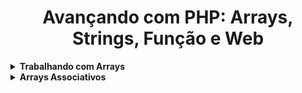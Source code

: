 <h1 align="center">Avançando com PHP: Arrays, Strings, Função e Web</h1>

<details>
  <summary><strong>Trabalhando com Arrays</strong></summary>
  <br/>
  <ul>
    <li><a href="https://github.com/lucasrmagalhaes/learning-php/blob/main/php-avancando/listas.php">Lista de Dados</a></li>
    <li><a href="https://github.com/lucasrmagalhaes/learning-php/blob/main/php-avancando/loop-lista.php">Loops em Listas</a></li>
</details>

<details>
  <summary><strong>Arrays Associativos</strong></summary>
  <br/>
  <ul>
    <li><a href="#">Várias Informações</a></li>
    <li><a href="#">Foreach</a></li>
    <li><a href="#">Adicionando Dados</a></li>
    <li><a href="#">#</a></li>
</details>